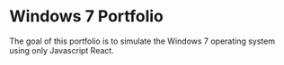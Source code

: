 # Windows 7 Portfolio
The goal of this portfolio is to simulate the Windows 7 operating system using only Javascript React.